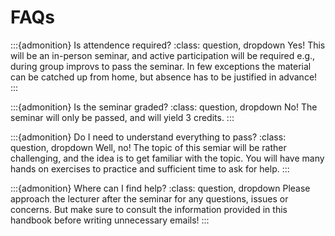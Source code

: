 # FAQs

:::{admonition} Is attendence required?
:class: question, dropdown
Yes! This will be an in-person seminar, and active participation will be required e.g., during group improvs to pass the seminar.  In few exceptions the material can be catched up from home, but absence has to be justified in advance!
:::

:::{admonition} Is the seminar graded?
:class: question, dropdown
No! The seminar will only be passed, and will yield 3 credits.
:::

:::{admonition} Do I need to understand everything to pass?
:class: question, dropdown
Well, no! The topic of this semiar will be rather challenging, and the idea is to get familiar with the topic. You will have many hands on exercises to practice and sufficient time to ask for help.
:::

:::{admonition} Where can I find help?
:class: question, dropdown
Please approach the lecturer after the seminar for any questions, issues or concerns. But make sure to consult the information provided in this handbook before writing unnecessary emails!
:::